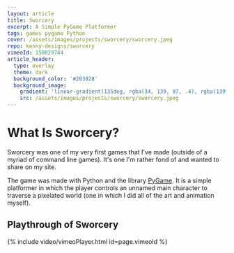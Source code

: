 ```yaml
---
layout: article
title: Sworcery
excerpt: A Simple PyGame Platformer
tags: games pygame Python
cover: /assets/images/projects/sworcery/sworcery.jpeg
repo: kenny-designs/sworcery
vimeoId: 150029744
article_header:
  type: overlay
  theme: dark
  background_color: '#203028'
  background_image:
    gradient: 'linear-gradient(135deg, rgba(34, 139, 87, .4), rgba(139, 34, 139, .4))'
    src: /assets/images/projects/sworcery/sworcery.jpeg
---
```


# What Is Sworcery?
Sworcery was one of my very first games that I've made (outside of a myriad of command line games). It's one I'm rather fond of and wanted to share on my site.

The game was made with Python and the library [PyGame](https://www.pygame.org/news). It is a simple platformer in which the player controls an unnamed main character to traverse a pixelated world (one in which I did all of the art and animation myself).

## Playthrough of Sworcery
{% include video/vimeoPlayer.html id=page.vimeoId %}